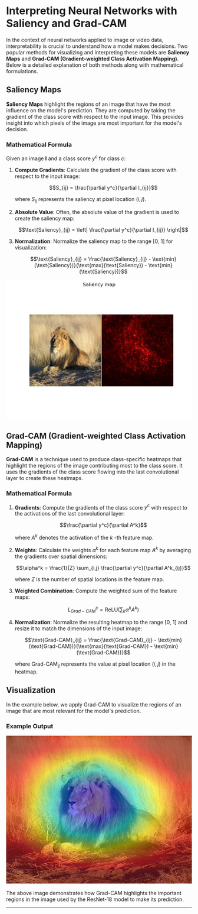 # Interpreting Neural Networks with Saliency and Grad-CAM

In the context of neural networks applied to image or video data, interpretability is crucial to understand how a model makes decisions. Two popular methods for visualizing and interpreting these models are **Saliency Maps** and **Grad-CAM (Gradient-weighted Class Activation Mapping)**. Below is a detailed explanation of both methods along with mathematical formulations.

## Saliency Maps

**Saliency Maps** highlight the regions of an image that have the most influence on the model's prediction. They are computed by taking the gradient of the class score with respect to the input image. This provides insight into which pixels of the image are most important for the model's decision.

### Mathematical Formula

Given an image $\mathbf{I}$ and a class score $y^c$ for class $c$:

1. **Compute Gradients**: Calculate the gradient of the class score with respect to the input image:

   $$S_{ij} = \frac{\partial y^c}{\partial I_{ij}}$$

   where $S_{ij}$ represents the saliency at pixel location $(i, j)$.

2. **Absolute Value**: Often, the absolute value of the gradient is used to create the saliency map:

   $$\text{Saliency}_{ij} = \left| \frac{\partial y^c}{\partial I_{ij}} \right|$$

3. **Normalization**: Normalize the saliency map to the range [0, 1] for visualization:

   $$\text{Saliency}_{ij} = \frac{\text{Saliency}_{ij} - \text{min}(\text{Saliency})}{\text{max}(\text{Saliency}) - \text{min}(\text{Saliency})}$$

<img src='saliency_2.jpg'>

## Grad-CAM (Gradient-weighted Class Activation Mapping)

**Grad-CAM** is a technique used to produce class-specific heatmaps that highlight the regions of the image contributing most to the class score. It uses the gradients of the class score flowing into the last convolutional layer to create these heatmaps.

### Mathematical Formula

1. **Gradients**: Compute the gradients of the class score $y^c$ with respect to the activations of the last convolutional layer:

   $$\frac{\partial y^c}{\partial A^k}$$

   where $A^k$ denotes the activation of the $k$ -th feature map.

2. **Weights**: Calculate the weights $\alpha^k$ for each feature map $A^k$ by averaging the gradients over spatial dimensions:

   $$\alpha^k = \frac{1}{Z} \sum_{i,j} \frac{\partial y^c}{\partial A^k_{ij}}$$

   where $Z$ is the number of spatial locations in the feature map.

3. **Weighted Combination**: Compute the weighted sum of the feature maps:

   $$L^c_{Grad-CAM} = \text{ReLU} \left( \sum_k \alpha^k A^k \right)$$

4. **Normalization**: Normalize the resulting heatmap to the range [0, 1] and resize it to match the dimensions of the input image:

   $$\text{Grad-CAM}_{ij} = \frac{\text{Grad-CAM}_{ij} - \text{min}(\text{Grad-CAM})}{\text{max}(\text{Grad-CAM}) - \text{min}(\text{Grad-CAM})}$$

   where $\text{Grad-CAM}_{ij}$ represents the value at pixel location $(i, j)$ in the heatmap.

## Visualization

In the example below, we apply Grad-CAM to visualize the regions of an image that are most relevant for the model's prediction.

### Example Output

<img src='cam_image.jpg' width = 600px height = 400px>

The above image demonstrates how Grad-CAM highlights the important regions in the image used by the ResNet-18 model to make its prediction.

---
